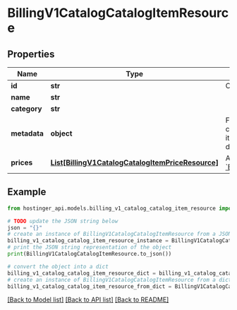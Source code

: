 # BillingV1CatalogCatalogItemResource


## Properties

Name | Type | Description | Notes
------------ | ------------- | ------------- | -------------
**id** | **str** | Catalog item ID | [optional] 
**name** | **str** |  | [optional] 
**category** | **str** |  | [optional] 
**metadata** | **object** | Flexible key-value storage containing category-specific metadata for the catalog item. The structure and available fields vary depending on the item category. | [optional] 
**prices** | [**List[BillingV1CatalogCatalogItemPriceResource]**](BillingV1CatalogCatalogItemPriceResource.md) | Array of [&#x60;Billing.V1.Catalog.CatalogItemPriceResource&#x60;](#model/billingv1catalogcatalogitempriceresource) | [optional] 

## Example

```python
from hostinger_api.models.billing_v1_catalog_catalog_item_resource import BillingV1CatalogCatalogItemResource

# TODO update the JSON string below
json = "{}"
# create an instance of BillingV1CatalogCatalogItemResource from a JSON string
billing_v1_catalog_catalog_item_resource_instance = BillingV1CatalogCatalogItemResource.from_json(json)
# print the JSON string representation of the object
print(BillingV1CatalogCatalogItemResource.to_json())

# convert the object into a dict
billing_v1_catalog_catalog_item_resource_dict = billing_v1_catalog_catalog_item_resource_instance.to_dict()
# create an instance of BillingV1CatalogCatalogItemResource from a dict
billing_v1_catalog_catalog_item_resource_from_dict = BillingV1CatalogCatalogItemResource.from_dict(billing_v1_catalog_catalog_item_resource_dict)
```
[[Back to Model list]](../README.md#documentation-for-models) [[Back to API list]](../README.md#documentation-for-api-endpoints) [[Back to README]](../README.md)


